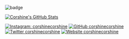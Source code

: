 ![badge](https://www.hackthebox.eu/badge/image/122977)

[![Corshine's GitHub Stats](https://github-readme-stats.vercel.app/api?username=corshinecorshine&show_icons=true&theme=dracula)](https://github.com/corshinecorshine)


[![Instagram: corshinecorshine](https://img.shields.io/badge/instagram-%23E4405F.svg?&style=for-the-badge&logo=instagram&logoColor=white)](https://www.instagram.com/radivanhanief)
[![GitHub corshinecorshine](https://img.shields.io/badge/github-%23000000.svg?&style=for-the-badge&logo=github)](https://github.com/corshinecorshine)
[![Twitter corshinecorshine](https://img.shields.io/badge/twitter-%231DA1F2.svg?&style=for-the-badge&logo=twitter&logoColor=white)](https://twitter.com/radivanh)
[![Website corshinecorshine](https://img.shields.io/badge/website-000000?style=for-the-badge&logo=About.me&logoColor=white)](https://corshinecorshine.github.io)
